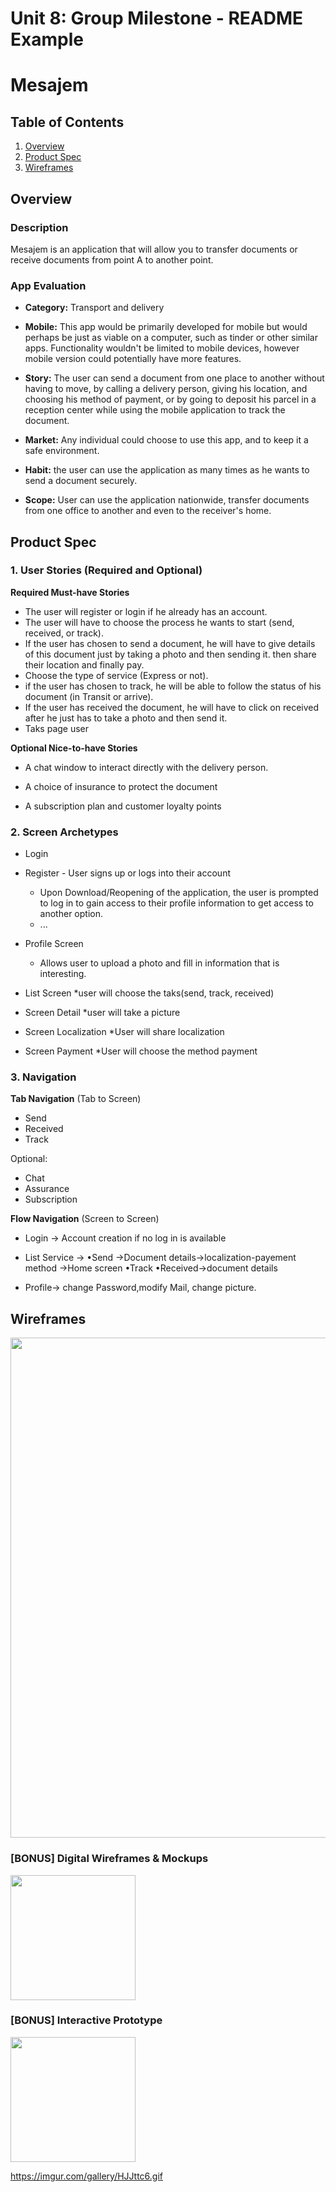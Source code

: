 Unit 8: Group Milestone - README Example
===



# Mesajem

## Table of Contents
1. [Overview](#Overview)
1. [Product Spec](#Product-Spec)
1. [Wireframes](#Wireframes)

## Overview
### Description
Mesajem is an application that will allow you to transfer documents or receive documents from point A to another point.

### App Evaluation
- **Category:** Transport and delivery
- **Mobile:** This app would be primarily developed for mobile but would perhaps be just as viable on a computer, such as tinder or other similar apps. Functionality wouldn't be limited to mobile devices, however mobile version could potentially have more features.
- **Story:** The user can send a document from one place to another without having to move, by calling a delivery person, giving his location, and choosing his method of payment, or by going to deposit his parcel in a reception center while using the mobile application to track the document.

- **Market:** Any individual could choose to use this app, and to keep it a safe environment.
- **Habit:** the user can use the application as many times as he wants to send a document securely.
- **Scope:** User can use the application nationwide, transfer documents from one office to another and even to the receiver's home.

## Product Spec
### 1. User Stories (Required and Optional)

**Required Must-have Stories**

* The user will register or login if he already has an account.
* The user will have to choose the process he wants to start (send, received, or track).
* If the user has chosen to send a document, he will have to give details of this document just by taking a photo and then sending it. then share their location and finally pay.
* Choose the type of service (Express or not).
* if the user has chosen to track, he will be able to follow the status of his document (in Transit or arrive).
* If the user has received the document, he will have to click on received after he just has to take a photo and then send it.
* Taks page user


**Optional Nice-to-have Stories**

* A chat window to interact directly with the delivery person.
* A choice of insurance to protect the document

* A subscription plan and customer loyalty points

### 2. Screen Archetypes

* Login 
* Register - User signs up or logs into their account
   * Upon Download/Reopening of the application, the user is prompted to log in to gain access to their profile information to get access to another option. 
   * ...

* Profile Screen 
   * Allows user to upload a photo and fill in information that is interesting.
* List Screen
  *user will choose the   taks(send, track, received)
* Screen Detail
  *user will take a picture
* Screen Localization
  *User will share localization
* Screen Payment
  *User will choose the method payment

   

### 3. Navigation

**Tab Navigation** (Tab to Screen)

* Send 
* Received 
* Track

Optional:
* Chat
* Assurance
* Subscription

**Flow Navigation** (Screen to Screen)
*  Login -> Account creation if no log in is available
* List Service ->
  •Send ->Document details->localization-payement method ->Home screen
  •Track
  •Received->document details
    
* Profile-> change Password,modify Mail, change picture.

## Wireframes
<img src="https://i.imgur.com/9CrjH1K.jpg" width=800><br>

### [BONUS] Digital Wireframes & Mockups
<img src="https://i.imgur.com/GL7ti93.jpg" height=200>

### [BONUS] Interactive Prototype
<img src="https://imgur.com/gallery/HJJttc6.gif" width=200>

<a href="https://imgur.com/gallery/HJJttc6.gif">https://imgur.com/gallery/HJJttc6.gif</a>
